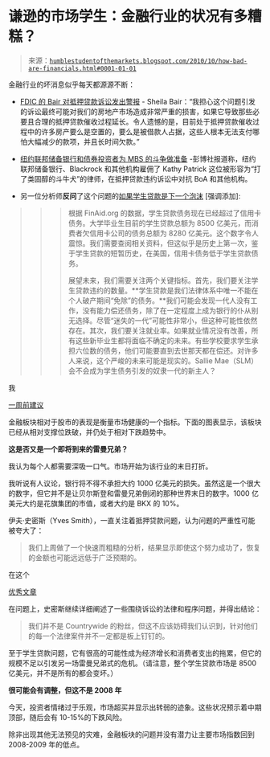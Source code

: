 <!--yml

分类：未分类

日期：2024-05-18 04:29:40

-->

# 谦逊的市场学生：金融行业的状况有多糟糕？

> 来源：[`humblestudentofthemarkets.blogspot.com/2010/10/how-bad-are-financials.html#0001-01-01`](https://humblestudentofthemarkets.blogspot.com/2010/10/how-bad-are-financials.html#0001-01-01)

金融行业的坏消息似乎每天都源源不断：

+   [FDIC 的 Bair 对抵押贷款诉讼发出警报](http://www.reuters.com/article/idUSTRE69O3YP20101025) - Sheila Bair：“我担心这个问题引发的诉讼最终可能对我们的房地产市场造成非常严重的损害，如果它导致那些必要且合理的抵押贷款催收过程延长。令人遗憾的是，目前处于抵押贷款催收过程中的许多房产要么是空置的，要么是被借款人占据，这些人根本无法支付哪怕大幅减少的款项，并且长时间欠款。”

+   [纽约联邦储备银行和债券投资者为 MBS 的斗争做准备](http://www.bloomberg.com/news/2010-10-26/fed-blackrock-hire-pit-bull-on-steroids-to-get-bad-mortgage-bond-refund.html) -彭博社报道称，纽约联邦储备银行、Blackrock 和其他机构雇佣了 Kathy Patrick 这位被形容为“打了类固醇的斗牛犬”的律师，在抵押贷款违约诉讼中对抗 BoA 和其他机构。

+   另一位分析师**反问**了这个问题的[如果学生贷款是下一个泡沫](http://shaneedmund.com/10/student-loans-the-next-debt-bubble-slm-c-jpm/) [强调添加]:

> > > 根据 FinAid.org 的数据，学生贷款债务现在已经超过了信用卡债务。大学毕业生目前的学生贷款总额为 8500 亿美元，而消费者欠信用卡公司的债务总额为 8280 亿美元。这个数字令人震惊。我们需要查阅相关资料，但这似乎是历史上第一次，鉴于学生贷款的短暂历史，在美国，信用卡债务低于学生贷款债务。
> > > 
> > > 展望未来，我们需要关注两个关键指标。首先，我们要关注学生贷款违约的数量。**学生贷款是我们法律体系中唯一不能在个人破产期间“免除”的债务。**我们可能会发现一代人没有工作，没有能力偿还债务，除了在一定程度上成为银行的仆从别无选择。尽管“迷失的一代”可能性非常小，但这种可能性依然存在。其次，我们要关注就业率。如果就业情况没有改善，所有这些新毕业生都将面临不确定的未来。有些学校要求学生承担六位数的债务，他们可能要直到去世那天都在偿还。对许多人来说，这个严峻的未来可能是现实的。Sallie Mae（SLM）会不会成为学生债务引发的奴隶一代的新主人？

我

[一周前建议](http://humblestudentofthemarkets.blogspot.com/2010/10/critical-technical-tests-everywhere.html)

金融板块相对于股市的表现是衡量市场健康的一个指标。下面的图表显示，该板块已经从相对支撑位跌破，并仍处于相对下跌趋势中。

**这是否又是一个即将到来的雷曼兄弟？**

我认为每个人都需要深吸一口气。市场开始为该行业的末日打折。

我听说有人议论，银行将不得不承担大约 1000 亿美元的损失。虽然这是一个很大的数字，但它并不是让贝尔斯登和雷曼兄弟倒闭的那种世界末日的数字。1000 亿美元大约是花旗集团的市值，或者大约是 BKX 的 10%。

伊夫·史密斯（Yves Smith），一直关注着抵押贷款问题，认为问题的严重性可能被夸大了：

> 我们上周做了一个快速而粗糙的分析，结果显示即使这个努力成功了，恢复的金额也可能远远低于广泛预期的。

在这个

[优秀文章](http://www.nakedcapitalism.com/2010/10/more-on-the-peculiar-pimco-blackrock-new-york-fed-putback-letter-to-countrywide.html)

在问题上，史密斯继续详细阐述了一些围绕诉讼的法律和程序问题，并得出结论：

> 我们并不是 Countrywide 的粉丝，但这不应该妨碍我们认识到，针对他们的每一个法律案件并不一定都是板上钉钉的。

至于学生贷款问题，它有很高的可能性成为经济增长和消费者支出的拖累，但它的规模不足以引发另一场雷曼兄弟式的危机。（请注意，整个学生贷款市场是 8500 亿美元，并不是所有的都会变坏。）

**很可能会有调整，但这不是 2008 年**

今天，投资者情绪过于乐观，市场超买并显示出转弱的迹象。这些状况预示着中期顶部，随后会有 10-15%的下跌风险。

除非出现其他无法预见的灾难，金融板块的问题并没有潜力让主要市场指数回到 2008-2009 年的低点。

